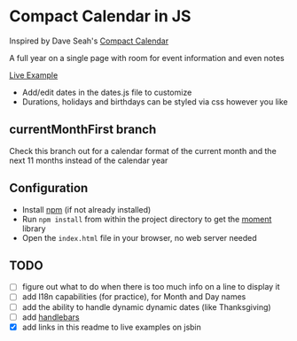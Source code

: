 # Compact Calendar in JS

Inspired by Dave Seah's [Compact Calendar](http://davidseah.com/node/compact-calendar/)

A full year on a single page with room for event information and even notes

[Live Example](https://output.jsbin.com/visico)

* Add/edit dates in the dates.js file to customize
* Durations, holidays and birthdays can be styled via css however you like

## currentMonthFirst branch
Check this branch out for a calendar format of the current month and the next 11 months instead of the calendar year

## Configuration
* Install [npm](http://nodejs.org/download/) (if not already installed)
* Run `npm install` from within the project directory to get the [moment](http://momentjs.com) library
* Open the `index.html` file in your browser, no web server needed

## TODO
- [ ] figure out what to do when there is too much info on a line to display it
- [ ] add I18n capabilities (for practice), for Month and Day names
- [ ] add the ability to handle dynamic dynamic dates (like Thanksgiving)
- [ ] add [handlebars](https://www.npmjs.com/package/handlebars)
- [x] add links in this readme to live examples on jsbin
